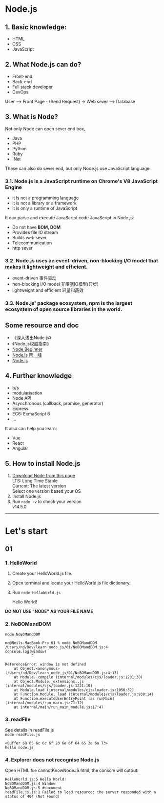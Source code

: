 # Node.js<br>
## 1. Basic knowledge:
- HTML
- CSS
- JavaScript

## 2. What Node.js can do?
- Front-end
- Back-end
- Full stack developer
- DevOps

User --> Front Page - (Send Request) -> Web sever --> Database

## 3. What is Node?
Not only Node can open sever end box,
- Java
- PHP
- Python
- Ruby
- .Net

These can also do sever end, but only Node.js use JavaScript language.

### 3.1. Node.js is a JavaScript runtime on Chrome's V8 JavaScript Engine
- it is not a programming language
- it is not a library or a framework
- it is only a runtime of JavaScript

It can parse and execute JavaScript code
JavaScript in Node.js:
- Do not have **BOM, DOM**
- Provides file IO stream
- Builds web sever
- Telecommunication
- http sever

### 3.2. Node.js uses an event-driven, non-blocking I/O model that makes it lightweight and efficient.
- event-driven 事件驱动
- non-blocking I/O model 非阻塞IO模型(异步)
- lightweight and efficient 轻量和高效

### 3.3. Node.js' package ecosystem, npm is the largest ecosystem of open source libraries in the world.

## Some resource and doc
- 《深入浅出Node.js》
- 《Node.js权威指南》
- [Node Beginner](https://www.nodebeginner.org/)
- [Node.js 阮一峰](https://javascript.ruanyifeng.com/nodejs/basic.html)
- [Node.js](https://nodejs.org/)

## 4. Further knowledge
- b/s
- modularisation
- Node API
- Asynchronous (callback, promise, generator)
- Express
- EC6: EcmaScript 6
- ... 

It also can help you learn:
- Vue
- React
- Angular
## 5. How to install Node.js
1. [Download Node from this page](https://nodejs.org/en/download/) <br>
LTS: Long Time Stable<br>
Current: The latest version<br>
Select one version based your OS
2. Install Node.js
3. Run `node -v` to check your version<br>
v14.5.0

---

# Let's start
## 01
### 1. HelloWorld
1. Create your HelloWorld.js file.
2. Open terminal and locate your HelloWorld.js file dictionary.
3. Run `node HelloWorld.js`


    Hello World!

**DO NOT USE "NODE" AS YOUR FILE NAME**

### 2. NoBOMandDOM
`node NoBOMandDOM`
<p>
    
    nd@Neils-MacBook-Pro 01 % node NoBOMandDOM
    /Users/nd/Dev/learn_node_js/01/NoBOMandDOM.js:4
    console.log(window)
                ^
    
    ReferenceError: window is not defined
        at Object.<anonymous> (/Users/nd/Dev/learn_node_js/01/NoBOMandDOM.js:4:13)
        at Module._compile (internal/modules/cjs/loader.js:1201:30)
        at Object.Module._extensions..js (internal/modules/cjs/loader.js:1221:10)
        at Module.load (internal/modules/cjs/loader.js:1050:32)
        at Function.Module._load (internal/modules/cjs/loader.js:938:14)
        at Function.executeUserEntryPoint [as runMain] (internal/modules/run_main.js:71:12)
        at internal/main/run_main_module.js:17:47

</p>

### 3. readFile
See details in readFile.js<br>
`node readFile.js`<br>

    <Buffer 68 65 6c 6c 6f 20 6e 6f 64 65 2e 6a 73>
    hello node.js
### 4. Explorer does not recognise Node.js
Open HTML file cannotKnowNodeJS.html, the console will output:

    HelloWorld.js:5 Hello World!
    NoBOMandDOM.js:4 Window
    NoBOMandDOM.js:5 #document
    readFile.js.js:1 Failed to load resource: the server responded with a status of 404 (Not Found)
